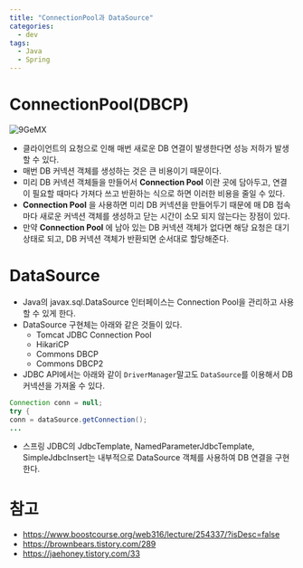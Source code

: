 ```yaml
---
title: "ConnectionPool과 DataSource"
categories:
  - dev
tags:
  - Java
  - Spring 
---
```


# ConnectionPool(DBCP)
![9GeMX](https://user-images.githubusercontent.com/37281119/115138689-957d6c80-a068-11eb-8e67-f64b9ee4785b.jpg)
- 클라이언트의 요청으로 인해 매번 새로운 DB 연결이 발생한다면 성능 저하가 발생할 수 있다. 
- 매번 DB 커넥션 객체를 생성하는 것은 큰 비용이기 때문이다.
- 미리 DB 커넥션 객체들을 만들어서 **Connection Pool** 이란 곳에 담아두고, 연결이 필요할 때마다 가져다 쓰고 반환하는 식으로 하면 이러한 비용을 줄일 수 있다. 
- **Connection Pool** 을 사용하면 미리 DB 커넥션을 만들어두기 때문에 매 DB 접속마다 새로운 커넥션 객체를 생성하고 닫는 시간이 소모 되지 않는다는 장점이 있다.
- 만약 **Connection Pool** 에 남아 있는 DB 커넥션 객체가 없다면 해당 요청은 대기 상태로 되고, DB 커넥션 객체가 반환되면 순서대로 할당해준다. 

# DataSource

-  Java의 javax.sql.DataSource 인터페이스는 Connection Pool을 관리하고 사용할 수 있게 한다.
- DataSource 구현체는 아래와 같은 것들이 있다.
  - Tomcat JDBC Connection Pool
  - HikariCP 
  - Commons DBCP
  - Commons DBCP2
- JDBC API에서는 아래와 같이  `DriverManager`말고도 `DataSource`를 이용해서 DB 커넥션을 가져올 수 있다.

``` java
Connection conn = null;
try { 
conn = dataSource.getConnection(); 
...
```

- 스프링 JDBC의 JdbcTemplate, NamedParameterJdbcTemplate, SimpleJdbcInsert는 내부적으로 DataSource 객체를 사용하여 DB 연결을 구현한다. 

# 참고

- https://www.boostcourse.org/web316/lecture/254337/?isDesc=false
- https://brownbears.tistory.com/289
- https://jaehoney.tistory.com/33